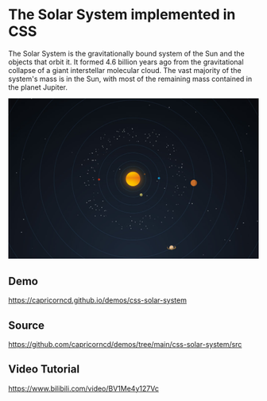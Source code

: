 # The Solar System implemented in CSS

The Solar System is the gravitationally bound system of the Sun and the objects that orbit it. It formed 4.6 billion years ago from the gravitational collapse of a giant interstellar molecular cloud. The vast majority of the system's mass is in the Sun, with most of the remaining mass contained in the planet Jupiter.

![The Solar System implemented in CSS](./screenshot.jpg)

## Demo

https://capricorncd.github.io/demos/css-solar-system

## Source

https://github.com/capricorncd/demos/tree/main/css-solar-system/src

## Video Tutorial

https://www.bilibili.com/video/BV1Me4y127Vc